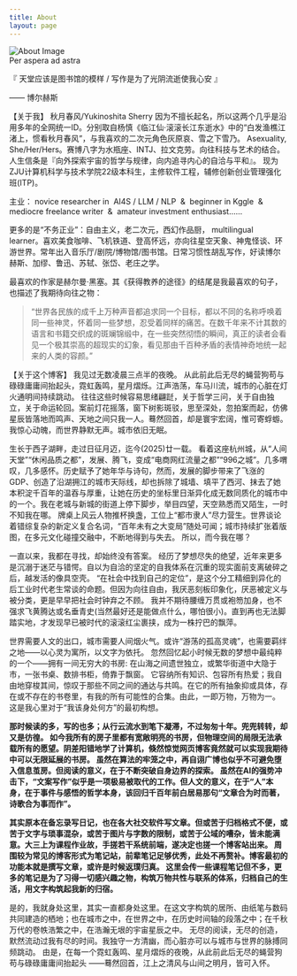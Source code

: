 ```yaml
---
title: About
layout: page
---
```


<div class="image-container">
  <img src="https://raw.githubusercontent.com/YukinoshitaSherry/qycf_picbed/main/img/about.png" alt="About Image">
</div>
<div class="motto">Per aspera ad astra</div>

<!-- 这里可以添加你的个人介绍内容 -->

『 天堂应该是图书馆的模样 / 写作是为了光阴流逝使我心安 』
<div class="quote-author">—— 博尔赫斯</div>        

【关于我】
秋月春风/Yukinoshita Sherry
因为不擅长起名，所以这两个几乎是沿用多年的全网统一ID。分别取自杨慎《临江仙·滚滚长江东逝水》中的“白发渔樵江渚上，惯看秋月春风”，与我喜欢的二次元角色灰原哀、雪之下雪乃。
Asexuality, She/Her/Hers。赛博八字为水瓶座、INTJ、拉文克劳。向往科技与艺术的结合。
人生信条是『向外探索宇宙的哲学与规律，向内追寻内心的自洽与平和』。
现为ZJU计算机科学与技术学院22级本科生，主修软件工程，辅修创新创业管理强化班(ITP)。

主业： novice researcher in &nbsp;AI4S / LLM / NLP &nbsp;&&nbsp;  beginner in Kggle &nbsp;&&nbsp;  mediocre freelance writer &nbsp;&&nbsp;  amateur investment enthusiast......



更多的是“不务正业”：自由主义，老二次元，西幻作品厨， multilingual learner。喜欢美食咖啡、飞机铁道、登高怀远，亦向往星空天象、神鬼怪谈、环游世界。常年出入音乐厅/剧院/博物馆/图书馆。日常习惯性胡乱写作，好读博尔赫斯、加缪、鲁迅、苏轼、张岱、老庄之学。

最喜欢的作家是赫尔曼·黑塞。其《获得教养的途径》的结尾是我最喜欢的句子，也描述了我期待向往之物：

> “世界各民族的成千上万种声音都追求同一个目标，都以不同的名称呼唤着同一些神灵，怀着同一些梦想，忍受着同样的痛苦。在数千年来不计其数的语言和书籍交织成的斑斓锦缎中，在一些突然彻悟的瞬间，真正的读者会看见一个极其崇高的超现实的幻象，看见那由千百种矛盾的表情神奇地统一起来的人类的容颜。”



【关于这个博客】
我见过无数凌晨三点半的夜晚。
从此前此后无尽的蝇营狗苟与碌碌庸庸间抬起头，霓虹轰鸣，星月熠烁。江声浩荡，车马川流，城市的心脏在灯火通明间持续跳动。
往往这些时候容易思绪翩跹，关于哲学三问，关于自由独立，关于命运轮回。案前灯花摇落，窗下树影斑驳，思至深处，忽拍案而起，仿佛星辰皆落地而鸣声、天地之间只我一人。蓦然回首，却是寰宇宏阔，惟可寄蜉蝣。
我惊心动魄，而世界静默无声。城市依旧无眠。

生长于西子湖畔，走过日征月迈，迄今(2025)廿一载。
看着这座杭州城，从“人间天堂”“休闲品质之都”，发展、腾飞，变成“电商网红流量之都”“996之城”。几多喟叹，几多感怀。历史赋予了她年华与诗句，然而，发展的脚步带来了飞涨的GDP、创造了沿湖拥江的城市天际线，却也拆除了城墙、填平了西河、抹去了她本积淀千百年的温吞与厚重，让她在历史的坐标里日渐异化成无数同质化的城市中的一个。我在老城与新城的街道上停下脚步，举目四望，天空熟悉而又陌生，一时不知我在哪。
牌桌上风云人物推杯换盏，工位上“都市隶人”尽力营生。世界谈论着错综复杂的新定义复合名词，“百年未有之大变局”随处可闻；城市持续扩张着版图，在多元文化碰撞交融中，不断地得到与失去。
所以，而今我在哪？

一直以来，我都在寻找，却始终没有答案。
经历了梦想尽失的绝望，近年来更多是沉溺于迷茫与错愕。自以为自洽的坚定的自我体系在沉重的现实面前支离破碎之后，越发活的像具空壳。
“在社会中找到自己的定位”，是这个分工精细到异化的后工业时代老生常谈的命题。但因为向往自由，我厌恶刻板印象化，厌恶被定义与被分类，更是早早把社会时钟弃之不顾。
我并不期待腰缠万贯或袍笏加身，也不强求飞黄腾达或名垂青史(当然最好还是能做点什么，哪怕很小)。直到再也无法脚踏实地，才发现早已被时代的滚滚红尘裹挟，成为一株拧巴的飘萍。

世界需要人文的出口，城市需要人间烟火气。或许“游荡的孤高灵魂”，也需要羁绊之地——以心灵为寓所，以文字为依托。
忽然回忆起小时候无数的梦想中最纯粹的一个——拥有一间无穷大的书房: 在山海之间遗世独立，或繁华街道中大隐于市，一张书桌、数排书柜，倚靠于飘窗。
它容纳所有知识、包容所有热爱；我自由地穿梭其间，惊叹于那些不同之间的通达与共鸣。在它的所有抽象抑或具体，存在或不存在的书卷里，有我的所有可能性的合集。由此，一即万物，万物为一。
这是我心里对于“我该身处何方”的最初构想。

**那时候读的多，写的也多；从行云流水到笔下凝滞，不过匆匆十年。兜兜转转，却又是彷徨。
如今我所有的房子里都有宽敞明亮的书房，但物理空间的局限无法承载所有的愿望。阴差阳错地学了计算机，倏然惊觉网页博客竟然就可以实现我期待中可以无限延展的书房。
虽然在算法的牢笼之中，再自诩广博也似乎不可避免堕入信息茧房。但阅读的意义，在于不断突破自身边界的探索。
虽然在AI的强势冲击下，“文案写作”似乎是一项极易被取代的工作。但人文的意义，在于“人”本身，在于事件与感悟的哲学本身，该回归千百年前白居易那句“文章合为时而著，诗歌合为事而作”。**

**其实原本在备忘录写日记，也在各大社交软件写文章。但或苦于归档格式不便，或苦于文字与琐事混杂，或苦于图片与字数的限制，或苦于公域的嘈杂，皆未能满意。大三上为课程作业故，手搓若干系统前端，遂决定也搓一个博客站出来。
周围较为常见的博客形式为笔记站，前辈笔记足够优秀，此处不再赘补。博客最初的功能本就是撰写文章，或许是时候返璞归真。
这里会传一些课程笔记但不多，更多的笔记是为了习得一切感兴趣之物，构筑万物共性与联系的体系，归档自己的生活，用文字构筑起我新的归宿。**

是的，我就身处这里，其实一直都身处这里。在这文字构筑的居所、由纸笔与数码共同建造的栖地；也在城市之中，在世界之中，在历史时间轴的段落之中；在千秋万代的卷帙浩繁之中，在浩瀚无垠的宇宙星辰之中。
无尽的阅读，无尽的创造，默然流动过我有尽的时间。我独守一方清幽，而心脏亦可以与城市与世界的脉搏同频跳动。
由是，在每一个霓虹轰鸣、星月熠烁的夜晚，从此前此后无尽的蝇营狗苟与碌碌庸庸间抬起头
——蓦然回首，江上之清风与山间之明月，皆可入怀。
<br></br>

  


